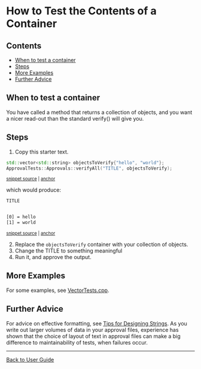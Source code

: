<a id="top"></a>

# How to Test the Contents of a Container

<!-- toc -->
## Contents

  * [When to test a container](#when-to-test-a-container)
  * [Steps](#steps)
  * [More Examples](#more-examples)
  * [Further Advice](#further-advice)<!-- endToc -->

## When to test a container

You have called a method that returns a collection of objects, and you want a nicer read-out than the standard verify() will give you.

## Steps

1. Copy this starter text.

<!-- snippet: VerifyAllStartingPointContainer -->
<a id='snippet-verifyallstartingpointcontainer'></a>
```cpp
std::vector<std::string> objectsToVerify{"hello", "world"};
ApprovalTests::Approvals::verifyAll("TITLE", objectsToVerify);
```
<sup><a href='/tests/DocTest_Tests/VectorTests.cpp#L27-L30' title='Snippet source file'>snippet source</a> | <a href='#snippet-verifyallstartingpointcontainer' title='Start of snippet'>anchor</a></sup>
<!-- endSnippet -->

which would produce:

<!-- snippet: VectorTests.YouCanVerifyVectorsWithStandardText.approved.txt -->
<a id='snippet-VectorTests.YouCanVerifyVectorsWithStandardText.approved.txt'></a>
```txt
TITLE


[0] = hello
[1] = world

```
<sup><a href='/tests/DocTest_Tests/approval_tests/VectorTests.YouCanVerifyVectorsWithStandardText.approved.txt#L1-L6' title='Snippet source file'>snippet source</a> | <a href='#snippet-VectorTests.YouCanVerifyVectorsWithStandardText.approved.txt' title='Start of snippet'>anchor</a></sup>
<!-- endSnippet -->

2. Replace the `objectsToVerify` container with your collection of objects.
3. Change the TITLE to something meaningful
4. Run it, and approve the output.

## More Examples

For some examples, see [VectorTests.cpp](https://github.com/approvals/ApprovalTests.cpp/blob/master/tests/DocTest_Tests/VectorTests.cpp).

## Further Advice

For advice on effective formatting, see [Tips for Designing Strings](/doc/explanations/TipsForDesigningStrings.md#top). As you write out larger volumes of data in your approval files, experience has shown that the choice of layout of text in approval files can make a big difference to maintainability of tests, when failures occur.

---

[Back to User Guide](/doc/README.md#top)
